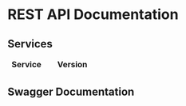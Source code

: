 # REST API Documentation

<script src="//unpkg.com/swagger-ui-dist@3/swagger-ui-bundle.js"></script>
<script src="//unpkg.com/swagger-ui-dist@3/swagger-ui-standalone-preset.js"></script>
<script language="JavaScript">
  function readTextFile(file, callback) {
    var rawFile = new XMLHttpRequest();
    rawFile.overrideMimeType("application/json");
    rawFile.open("GET", file, true);
    rawFile.onreadystatechange = function() {
      if (rawFile.readyState === 4 && rawFile.status == "200") {
        callback(rawFile.responseText);
      }
    }
    rawFile.send(null);
  }

  //usage:
  readTextFile("./settings/settings.json", function(text){
    var data = JSON.parse(text);
    var swagger_path = data.docu_file_server_uri;
    var paths_file = data.docu_file_server_uri + data.paths_doc;
    console.log(paths_file);
    readTextFile(paths_file, function (text) {
      var data = JSON.parse(text);
      console.log(data);

      var tbl = document.getElementById("docu_table");

      for (var j = 0; j < data.length; j++){
        var row = document.createElement("tr");
        row.setAttribute('class', 'info');
        var header = document.createElement("td");
        header.setAttribute('colspan', '3');
        header.appendChild(document.createTextNode(data[j].bundlename));
        row.appendChild(header);
        tbl.appendChild(row);

        for (var i = 0; i < data[j].services.length; i++){
          var row = document.createElement("tr");
          row.appendChild(document.createElement("td"));
          var link = document.createElement("a");
          link.setAttribute('href', '?url=' + swagger_path + data[j].services[i].uri);
          link.appendChild(document.createTextNode(data[j].services[i].name));
          var cell = document.createElement("td");
          cell.appendChild(link);
          row.appendChild(cell);
          row.appendChild(document.createElement("td"))
            .appendChild(document.createTextNode(data[j].services[i].version));

          tbl.appendChild(row);
        }

      }
    });
  });
</script>

## Services

<table>
  <thead>
  <tr>
    <td><b>Service</b></td>
    <td></td>
    <td><b>Version</b></td>
  </tr>
  </thead>
  <tbody id="docu_table">
  </tbody>
</table>

## Swagger Documentation   
<div id="swagger-ui">
</div>

<script>
window.onload = function() {
 var hash = window.location.search.substring(1);
  var regex = /([^&=]+)=([^&]*)/g;
  var m;
  var token = {};

  while (m = regex.exec(hash)) {
    var param = decodeURIComponent(m[1]);
    var value = decodeURIComponent(m[2]);
    token[param] = value;
  }

  // Build a system
  const ui = SwaggerUIBundle({
      url: token.url ? token.url : "https://raw.githubusercontent.com/ubirch/ubirchApiDocs/master/swaggerDocs/ubirch/avatar_service/1.0/ubirch_avatar_service_api.json",
      dom_id: '#swagger-ui',
      deepLinking: true,
      presets: [
          SwaggerUIBundle.presets.apis,
          SwaggerUIStandalonePreset
      ],
      plugins: [
          SwaggerUIBundle.plugins.DownloadUrl
      ],
      layout: "StandaloneLayout",
  })
  window.ui = ui
}
</script>    
